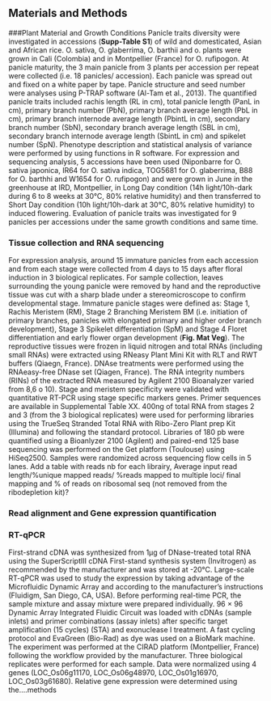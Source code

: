 
## Materials and Methods

###Plant Material and Growth Conditions
Panicle traits diversity were investigated in accessions (**Supp-Table S1**) of wild and domesticated, Asian and African rice.  O. sativa, O. glaberrima, O. barthii  and o. plants were grown in Cali (Colombia) and in Montpellier (France) for O. rufipogon. 
At panicle maturity, the 3 main panicle from 3 plants per accession per repeat were collected (i.e. 18 panicles/ accession). Each panicle was spread out and fixed on a white paper by tape. Panicle structure and seed number were analyses using P-TRAP software (Al-Tam et al., 2013). The quantified panicle traits included rachis length (RL in cm), total panicle length (PanL in cm), primary branch number (PbN), primary branch average length (PbL in cm), primary branch internode average length (PbintL in cm), secondary branch number (SbN), secondary branch average length (SBL in cm), secondary branch internode average length (SbintL in cm) and spikelet number (SpN). Phenotype description and statistical analysis of variance were performed by using functions in R software.
For expression and sequencing analysis, 5 accessions have been used (Niponbarre for O. sativa japonica, IR64 for O. sativa indica, TOG5681 for O. glaberrima, B88 for O. barthhi and W1654 for O. rufipogon) and were grown in June in the greenhouse at IRD, Montpellier, in Long Day condition (14h light/10h-dark during 6 to 8 weeks at 30°C, 80% relative humidity) and then transferred to Short Day condition (10h light/10h-dark at 30°C, 80% relative humidity) to induced flowering. Evaluation of panicle traits was investigated for 9 panicles per accessions under the same growth conditions and same time. 


### Tissue collection and RNA sequencing
For expression analysis, around 15 immature panicles from each accession and from each stage were collected from 4 days to 15 days after floral induction in 3 biological replicates. For sample collection, leaves surrounding the young panicle were removed by hand and the reproductive tissue was cut with a sharp blade under a stereomicroscope to confirm developmental stage. 
Immature panicle stages were defined as: Stage 1, Rachis Meristem (RM), Stage 2 Branching Meristem BM (i.e. initiation of primary branches, panicles with elongated primary and higher order branch development), Stage 3 Spikelet differentiation (SpM) and Stage 4 Floret differentiation and early flower organ development (**Fig. Mat Veg**). 
The reproductive tissues were frozen in liquid nitrogen and total RNAs (including small RNAs) were extracted using RNeasy Plant Mini Kit with RLT and RWT buffers (Qiaegn, France). DNAse treatments were performed using the RNAeasy-free DNase set (Qiagen, France). The RNA integrity numbers (RINs) of the extracted RNA measured by Agilent 2100 Bioanalyzer varied from 8,6 o 10). Stage and meristem specificity were validated with quantitative RT-PCR using stage specific markers genes. Primer sequences are available in Supplemental Table XX.
400ng of total RNA from stages 2 and 3 (from the 3 biological replicates) were used for performing libraries using the TrueSeq Stranded Total RNA with Ribo-Zero Plant prep Kit (Illumina) and following the standard protocol.  Libraries of 180 pb were quantified using a Bioanlyzer 2100 (Agilent) and paired-end 125 base sequencing was performed on the Get platform (Toulouse) using HiSeq2500. Samples were randomized across sequencing flow cells in 5 lanes. 
Add a table with reads nb for each librairy, Average input read length/%unique mapped reads/ %reads mapped to multiple loci/ final mapping  and % of reads on ribosomal seq (not removed from the ribodepletion kit)?

### Read alignment and Gene expression quantification

### RT-qPCR
First-strand cDNA was synthesized from 1μg of DNase-treated total RNA using the SuperScriptIII cDNA First-stand synthesis system (Invitrogen) as recommended by the manufacturer and was stored at -20°C. Large-scale RT-qPCR was used to study the expression by taking advantage of the Microfluidic Dynamic Array and according to the manufacturer’s instructions  (Fluidigm, San Diego, CA, USA).
Before performing real-time PCR, the sample mixture and assay mixture were prepared individually. 96 × 96 Dynamic Array Integrated Fluidic Circuit was loaded with cDNAs (sample inlets) and primer combinations (assay inlets) after specific target amplification (15 cycles) (STA) and exonuclease I treatment. A fast cycling protocol and EvaGreen (Bio-Rad) as dye was used on a BioMark machine. The experiment was performed at the CIRAD platform (Montpellier, France) following the workflow provided by the manufacturer. Three biological replicates were performed for each sample. Data were normalized using 4 genes (LOC_Os06g11170, LOC_Os06g48970, LOC_Os01g16970, LOC_Os03g61680). 
Relative gene expression were determined using the….methods





